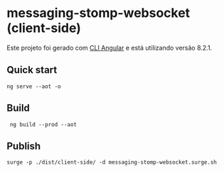 # messaging-stomp-websocket (client-side)

Este projeto foi gerado com [CLI Angular](https://github.com/angular/angular-cli) e está utilizando versão 8.2.1.

## Quick start

```console
ng serve --aot -o
```

## Build

```console
 ng build --prod --aot
```

## Publish

```console
surge -p ./dist/client-side/ -d messaging-stomp-websocket.surge.sh
```
